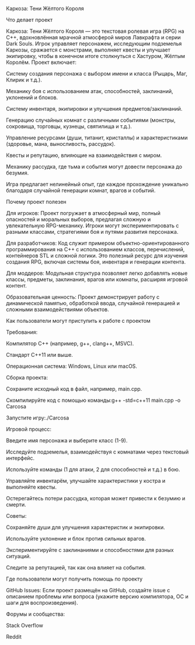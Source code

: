 Каркоза: Тени Жёлтого Короля



Что делает проект

Каркоза: Тени Жёлтого Короля — это текстовая ролевая игра (RPG) на C++, вдохновлённая мрачной атмосферой миров Лавкрафта и серии Dark Souls. Игрок управляет персонажем, исследующим подземелья Каркозы, сражается с монстрами, выполняет квесты и улучшает экипировку, чтобы в конечном итоге столкнуться с Хастуром, Жёлтым Королём. Проект включает:

Систему создания персонажа с выбором имени и класса (Рыцарь, Маг, Клирик и т.д.).

Механику боя с использованием атак, способностей, заклинаний, уклонений и блоков.

Систему инвентаря, экипировки и улучшения предметов/заклинаний.

Генерацию случайных комнат с различными событиями (монстры, сокровища, торговцы, кузнецы, святилища и т.д.).

Управление ресурсами (души, титанит, кристаллы) и характеристиками (здоровье, мана, выносливость, рассудок).

Квесты и репутацию, влияющие на взаимодействия с миром.

Механику рассудка, где тьма и события могут довести персонажа до безумия.

Игра предлагает нелинейный опыт, где каждое прохождение уникально благодаря случайной генерации комнат, врагов и событий.



Почему проект полезен

Для игроков: Проект погружает в атмосферный мир, полный опасностей и моральных выборов, предлагая сложную и увлекательную RPG-механику. Игроки могут экспериментировать с разными классами, стратегиями боя и путями развития персонажа.

Для разработчиков: Код служит примером объектно-ориентированного программирования на C++ с использованием классов, перечислений, контейнеров STL и сложной логики. Это полезный ресурс для изучения создания RPG, включая системы боя, инвентаря и генерации контента.

Для моддеров: Модульная структура позволяет легко добавлять новые классы, предметы, заклинания, врагов или комнаты, расширяя игровой контент.

Образовательная ценность: Проект демонстрирует работу с динамической памятью, обработкой ввода, случайной генерацией и сложными взаимодействиями объектов.

Как пользователи могут приступить к работе с проектом



Требования:

Компилятор C++ (например, g++, clang++, MSVC).

Стандарт C++11 или выше.

Операционная система: Windows, Linux или macOS.


Сборка проекта:

Сохраните исходный код в файл, например, main.cpp.

Скомпилируйте код с помощью команды:g++ -std=c++11 main.cpp -o Carcosa

Запустите игру:./Carcosa



Игровой процесс:

Введите имя персонажа и выберите класс (1-9).

Исследуйте подземелья, взаимодействуя с комнатами через текстовый интерфейс.

Используйте команды (1 для атаки, 2 для способностей и т.д.) в бою.

Управляйте инвентарём, улучшайте характеристики у костра и выполняйте квесты.

Остерегайтесь потери рассудка, которая может привести к безумию и смерти.


Советы:

Сохраняйте души для улучшения характеристик и экипировки.

Используйте уклонение и блок против сильных врагов.

Экспериментируйте с заклинаниями и способностями для разных ситуаций.

Следите за репутацией, так как она влияет на события.



Где пользователи могут получить помощь по проекту

GitHub Issues: Если проект размещён на GitHub, создайте issue с описанием проблемы или вопроса (укажите версию компилятора, ОС и шаги для воспроизведения).

Форумы и сообщества:

Stack Overflow 

Reddit 
